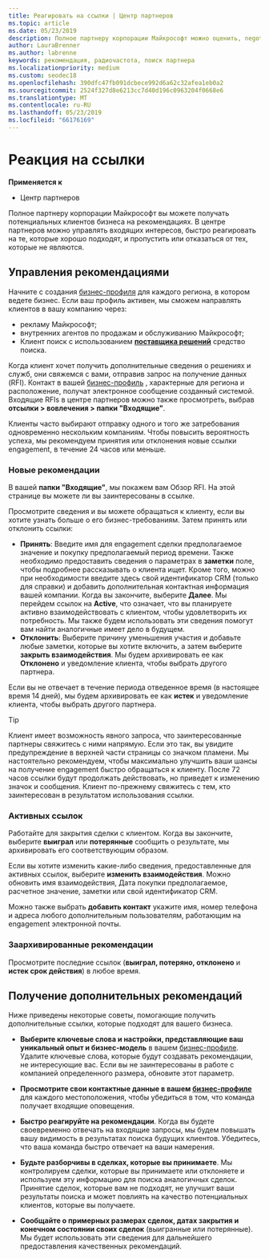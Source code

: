 ```yaml
---
title: Реагировать на ссылки | Центр партнеров
ms.topic: article
ms.date: 05/23/2019
description: Полное партнеру корпорации Майкрософт можно оценить, negotiate и реагировать на ссылки через Центр партнеров.
author: LauraBrenner
ms.author: labrenne
keywords: рекомендация, радиочастота, поиск партнера
ms.localizationpriority: medium
ms.custom: seodec18
ms.openlocfilehash: 390dfc47fb091dcbece992d6a62c32afea1eb0a2
ms.sourcegitcommit: 2524f327d8e6213cc7d40d196c0963204f0668e6
ms.translationtype: MT
ms.contentlocale: ru-RU
ms.lasthandoff: 05/23/2019
ms.locfileid: "66176169"
---
```

# <a name="respond-to-referrals"></a>Реакция на ссылки

**Применяется к**

-  Центр партнеров

Полное партнеру корпорации Майкрософт вы можете получать потенциальных клиентов бизнеса на рекомендациях. В центре партнеров можно управлять входящих интересов, быстро реагировать на те, которые хорошо подходят, и пропустить или отказаться от тех, которые не являются. 

## <a name="referral-management"></a>Управления рекомендациями

Начните с создания [бизнес-профиля](create-a-marketing-profile.md) для каждого региона, в котором ведете бизнес. Если ваш профиль активен, мы сможем направлять клиентов в вашу компанию через:

*  рекламу Майкрософт;
*  внутренних агентов по продажам и обслуживанию Майкрософт;
*  Клиент поиск с использованием **[поставщика решений](https://www.microsoft.com/solution-providers/home)** средство поиска.

Когда клиент хочет получить дополнительные сведения о решениях и служб, они свяжемся с вами, отправив запрос на получение данных (RFI). Контакт в вашей [бизнес-профиль](create-a-marketing-profile.md) , характерные для региона и расположение, получат электронное сообщение созданный системой. Входящие RFIs в центре партнеров можно также просмотреть, выбрав **отсылки > вовлечения > папки "Входящие"**.

Клиенты часто выбирают отправку одного и того же затребования одновременно нескольким компаниям. Чтобы повысить вероятность успеха, мы рекомендуем принятия или отклонения новые ссылки engagement, в течение 24 часов или меньше.

### <a name="new-referrals"></a>Новые рекомендации

В вашей **папки "Входящие"**, мы покажем вам Обзор RFI. На этой странице вы можете ли вы заинтересованы в ссылке.

Просмотрите сведения и вы можете обращаться к клиенту, если вы хотите узнать больше о его бизнес-требованиям. Затем принять или отклонить ссылки:

*  **Принять**: Введите имя для engagement сделки предполагаемое значение и покупку предполагаемый период времени. Также необходимо предоставить сведения о параметрах в **заметки** поле, чтобы подробнее рассказывать о клиента ищет. Кроме того, можно при необходимости введите здесь свой идентификатор CRM (только для справки) и добавить дополнительная контактная информация вашей компании. Когда вы закончите, выберите **Далее**. Мы перейдем ссылок на **Active**, что означает, что вы планируете активно взаимодействовать с клиентом, чтобы удовлетворить их потребность. Мы также будем использовать эти сведения помогут вам найти аналогичные имеет дело в будущем.
*  **Отклонить**: Выберите причину уменьшения участия и добавьте любые заметки, которые вы хотите включить, а затем выберите **закрыть взаимодействия**. Мы будем архивировать ее как **Отклонено** и уведомление клиента, чтобы выбрать другого партнера.

Если вы не отвечает в течение периода отведенное время (в настоящее время 14 дней), мы будем архивировать ее как **истек** и уведомление клиента, чтобы выбрать другого партнера.

> [!TIP]
> Клиент имеет возможность явного запроса, что заинтересованные партнеры свяжитесь с ними напрямую. Если это так, вы увидите предупреждение в верхней части страницы со значком пламени. Мы настоятельно рекомендуем, чтобы максимально улучшить ваши шансы на получение engagement быстро обращаться к клиенту. После 72 часов ссылки будут продолжать действовать, но приведет к изменению значок и сообщения. Клиент по-прежнему свяжитесь с тем, кто заинтересован в результатом использования ссылки.

### <a name="active-referrals"></a>Активных ссылок

Работайте для закрытия сделки с клиентом. Когда вы закончите, выберите **выиграл** или **потерянные** сообщить о результате, мы архивировать его соответствующим образом.

Если вы хотите изменить какие-либо сведения, предоставленные для активных ссылок, выберите **изменить взаимодействия**. Можно обновить имя взаимодействия, Дата покупки предполагаемое, расчетное значение, заметки или свой идентификатор CRM.

Можно также выбрать **добавить контакт** укажите имя, номер телефона и адреса любого дополнительным пользователям, работающим на engagement электронной почты.


### <a name="archived-referrals"></a>Заархивированные рекомендации

Просмотрите последние ссылок (**выиграл, потеряно, отклонено** и **истек срок действия**) в любое время. 

## <a name="getting-more-referrals"></a>Получение дополнительных рекомендаций

Ниже приведены некоторые советы, помогающие получить дополнительные ссылки, которые подходят для вашего бизнеса.

*  **Выберите ключевые слова и настройки, представляющие ваш уникальный опыт и бизнес-модель** в вашем [бизнес-профиле](create-a-marketing-profile.md). Удалите ключевые слова, которые будут создавать рекомендации, не интересующие вас. Если вы не заинтересованы в работе с компанией определенного размера, обновите этот параметр.

*  **Просмотрите свои контактные данные в вашем [бизнес-профиле](create-a-marketing-profile.md)** для каждого местоположения, чтобы убедиться в том, что команда получает входящие оповещения.

*  **Быстро реагируйте на рекомендации**. Когда вы будете своевременно отвечать на входящие запросы, мы будем повышать вашу видимость в результатах поиска будущих клиентов. Убедитесь, что ваша команда быстро отвечает на ваши намерения.

*  **Будьте разборчивы в сделках, которые вы принимаете**. Мы контролируем сделки, которые вы принимаете или отклоняете и используем эту информацию для поиска аналогичных сделок. Принятие сделок, которые вам не подходят, не улучшит ваши результаты поиска и может повлиять на качество потенциальных клиентов, которые вы получаете.

*  **Сообщайте о примерных размерах сделок, датах закрытия и конечном состоянии своих сделок** (выигранные или потерянные). Мы будет использовать эти сведения для дальнейшего предоставления качественных рекомендаций.
